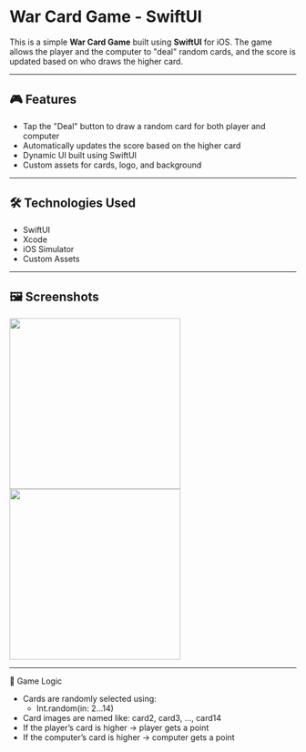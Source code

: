 # War Card Game - SwiftUI

This is a simple **War Card Game** built using **SwiftUI** for iOS. The game allows the player and the computer to "deal" random cards, and the score is updated based on who draws the higher card.

---

## 🎮 Features

- Tap the "Deal" button to draw a random card for both player and computer
- Automatically updates the score based on the higher card
- Dynamic UI built using SwiftUI
- Custom assets for cards, logo, and background

---

## 🛠️ Technologies Used

- SwiftUI
- Xcode
- iOS Simulator
- Custom Assets

---

## 🖼️ Screenshots

<img src="Images/screenshot1.png" width="300" />
<img src="Images/screenshot2.png" width="300" />

---


📝 Game Logic
-	Cards are randomly selected using:
    - Int.random(in: 2...14)
-	Card images are named like: card2, card3, …, card14
-	If the player’s card is higher → player gets a point
-	If the computer’s card is higher → computer gets a point

